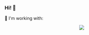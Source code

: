 ### Hi! 👋

🔭 I'm working with:
<p align="center">
  <a href="https://skillicons.dev">
    <img src="https://skillicons.dev/icons?i=html,tailwind,ts,react,nextjs,nodejs,git,linux,bash,latex,neovim,vscode&perline=6" />
  </a>
</p>

<!--
**hermeneuta/hermeneuta** is a ✨ _special_ ✨ repository because its `README.md` (this file) appears on your GitHub profile.

Here are some ideas to get you started:

- 🔭 I’m currently working on ...
- 🌱 I’m currently learning ...
- 👯 I’m looking to collaborate on ...
- 🤔 I’m looking for help with ...
- 💬 Ask me about ...
- 📫 How to reach me: ...
- 😄 Pronouns: ...
- ⚡ Fun fact: ...
-->
